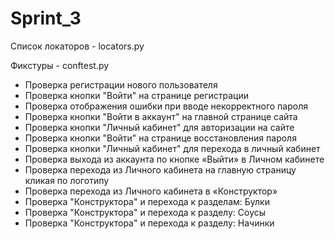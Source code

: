# Sprint_3

Список локаторов - locators.py

Фикстуры - conftest.py

- Проверка регистрации нового пользователя
- Проверка кнопки "Войти" на странице регистрации
- Проверка отображения ошибки при вводе некорректного пароля
- Проверка кнопки "Войти в аккаунт" на главной странице сайта
- Проверка кнопки "Личный кабинет" для авторизации на сайте
- Проверка кнопки "Войти" на странице восстановления пароля
- Проверка кнопки "Личный кабинет" для перехода в личный кабинет
- Проверка выхода из аккаунта по кнопке «Выйти» в Личном кабинете
- Проверка перехода из Личного кабинета на главную страницу кликая по логотипу
- Проверка перехода из Личного кабинета в «Конструктор»
- Проверка "Конструктора" и перехода к разделам: Булки
- Проверка "Конструктора" и перехода к разделу: Соусы
- Проверка "Конструктора" и перехода к разделу: Начинки
